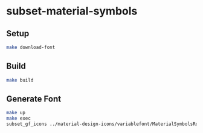 # subset-material-symbols


## Setup

```sh
make download-font
```

## Build

```sh
make build
```

## Generate Font

```sh
make up
make exec
subset_gf_icons ../material-design-icons/variablefont/MaterialSymbolsRounded[FILL,GRAD,opsz,wght].ttf home search
```
